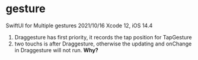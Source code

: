 # gesture
SwiftUI for Multiple gestures 2021/10/16
Xcode 12, iOS 14.4
1. Draggesture has first priority, it records the tap position for TapGesture
2. two touchs is after Draggesture, otherwise the updating and onChange in Draggesture will not run. **Why?**


